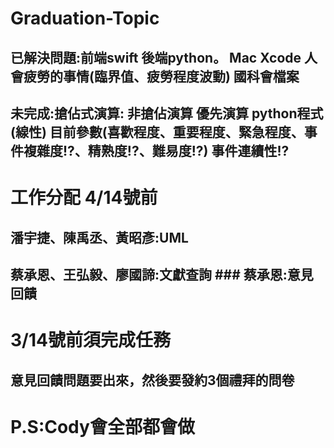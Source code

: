 # Graduation-Topic
## 已解決問題:前端swift 後端python。  Mac Xcode  人會疲勞的事情(臨界值、疲勞程度波動) 國科會檔案
## 未完成:搶佔式演算: 非搶佔演算 優先演算  python程式(線性) 目前參數(喜歡程度、重要程度、緊急程度、事件複雜度!?、精熟度!?、難易度!?) 事件連續性!?
# 工作分配 4/14號前
## 潘宇捷、陳禹丞、黃昭彥:UML
## 蔡承恩、王弘毅、廖國諦:文獻查詢 ### 蔡承恩:意見回饋
# 3/14號前須完成任務
## 意見回饋問題要出來，然後要發約3個禮拜的問卷
# P.S:Cody會全部都會做
